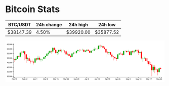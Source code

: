 # Bitcoin Stats

BTC/USDT|24h change|24h high|24h low|
|---|---|---|---|
|$38147.39|4.50%|$39920.00|$35877.52|

<img src="./chart.svg">
